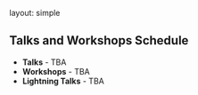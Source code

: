 layout: simple

## Talks and Workshops Schedule

- **Talks** - TBA
- **Workshops** - TBA
- **Lightning Talks** - TBA

[//]: # (<!-- - [**Sprints**]&#40;/information/sprints/&#41; - June 8th-9th -->)

[//]: # ()
[//]: # (The conference will take place from 9AM to 6PM.)

[//]: # ()
[//]: # ()
[//]: # ()
[//]: # ()
[//]: # (<a href="https://pretalx.evolutio.pt/pycon-portugal-2024/schedule/" target="_blank">View the schedule on Pretalx</a>)

[//]: # ()
[//]: # (<div id="pretalx-widget-container" style="margin-top: 20px;">)

[//]: # (  <script)

[//]: # (    type="text/javascript")

[//]: # (    src="https://pretalx.evolutio.pt/pycon-portugal-2024/schedule/widget/v2.en.js")

[//]: # (  ></script>)

[//]: # ()
[//]: # (  <pretalx-schedule)

[//]: # (    event-url="https://pretalx.evolutio.pt/pycon-portugal-2024/")

[//]: # (    locale="en")

[//]: # (    format="grid")

[//]: # (    style="--pretalx-clr-primary: #FF00FF; --pretalx-clr-background: #ffffff; --pretalx-clr-text: #333333; width: 100%; max-width: 100%;")

[//]: # (  >)

[//]: # (  </pretalx-schedule>)

[//]: # ()
[//]: # (  <noscript>)

[//]: # (    <div class="pretalx-widget">)

[//]: # (      <div class="pretalx-widget-info-message">)

[//]: # (        JavaScript is disabled in your browser. To access our schedule without)

[//]: # (        JavaScript, please)

[//]: # (        <a href="https://pretalx.evolutio.pt/pycon-portugal-2024/schedule/" target="_blank">View the schedule on Pretalx</a>.)

[//]: # (      </div>)

[//]: # (    </div>)

[//]: # (  </noscript>)

[//]: # (</div>)

[//]: # (<style>)

[//]: # (  #pretalx-widget-container {)

[//]: # (    width: 100%;)

[//]: # (    max-width: 100%;)

[//]: # (    overflow-x: auto;)

[//]: # (    padding: 10px;)

[//]: # (    box-sizing: border-box;)

[//]: # (    border: 1px solid #ddd;)

[//]: # (    border-radius: 8px;)

[//]: # (    background-color: #f9f9f9;)

[//]: # (})

[//]: # (.pretalx-widget {)

[//]: # (    font-family: Arial, sans-serif;)

[//]: # (    color: #333;)

[//]: # (})

[//]: # (.pretalx-widget-info-message {)

[//]: # (    background-color: #ffefef;)

[//]: # (    color: #d9534f;)

[//]: # (    padding: 10px;)

[//]: # (    border-radius: 5px;)

[//]: # (    margin-top: 10px;)

[//]: # (})

[//]: # (@media &#40;max-width: 768px&#41; {)

[//]: # (    #pretalx-widget-container {)

[//]: # (        padding: 5px;)

[//]: # (    })

[//]: # (    .pretalx-schedule {)

[//]: # (        font-size: 14px;)

[//]: # (    })

[//]: # (})

[//]: # ()
[//]: # (</style>)

[//]: # ()
[//]: # (<br>)

[//]: # (  <!-- <hr class="blue-line"> -->)

[//]: # ()
[//]: # (<br>)

[//]: # (<br>)

[//]: # (<br>)

[//]: # (<br>)

[//]: # ()
[//]: # ()
[//]: # ()
[//]: # ()
